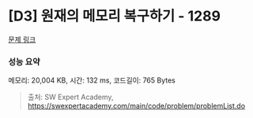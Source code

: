 # [D3] 원재의 메모리 복구하기 - 1289 

[문제 링크](https://swexpertacademy.com/main/code/problem/problemDetail.do?contestProbId=AV19AcoKI9sCFAZN) 

### 성능 요약

메모리: 20,004 KB, 시간: 132 ms, 코드길이: 765 Bytes



> 출처: SW Expert Academy, https://swexpertacademy.com/main/code/problem/problemList.do